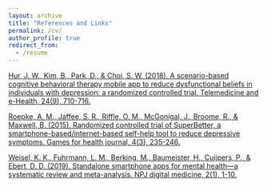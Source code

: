 ```yaml
---
layout: archive
title: "References and Links"
permalink: /cv/
author_profile: true
redirect_from:
  - /resume
---
```


[Hur, J. W., Kim, B., Park, D., & Choi, S. W. (2018). A scenario-based cognitive behavioral therapy mobile app to reduce dysfunctional beliefs in individuals with depression: a randomized controlled trial. Telemedicine and e-Health, 24(9), 710-716.](https://www.liebertpub.com/doi/abs/10.1089/tmj.2017.0214)

[Roepke, A. M., Jaffee, S. R., Riffle, O. M., McGonigal, J., Broome, R., & Maxwell, B. (2015). Randomized controlled trial of SuperBetter, a smartphone-based/internet-based self-help tool to reduce depressive symptoms. Games for health journal, 4(3), 235-246.](https://www.liebertpub.com/doi/abs/10.1089/g4h.2014.0046)

[Weisel, K. K., Fuhrmann, L. M., Berking, M., Baumeister, H., Cuijpers, P., & Ebert, D. D. (2019). Standalone smartphone apps for mental health—a systematic review and meta-analysis. NPJ digital medicine, 2(1), 1-10.](https://www.nature.com/articles/s41746-019-0188-8)